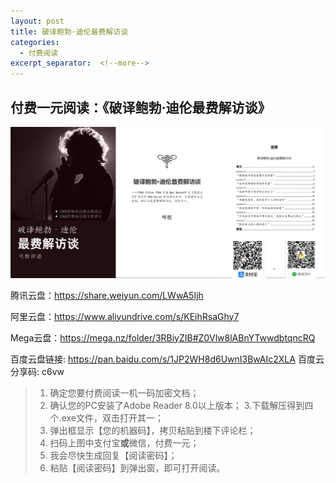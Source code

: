 ```yaml
---
layout: post
title: 破译鲍勃·迪伦最费解访谈
categories:
  - 付费阅读
excerpt_separator:  <!--more-->
---
```


## 付费一元阅读：《破译鲍勃·迪伦最费解访谈》<!--more-->

![pay](img\1rmb.png)

腾讯云盘：https://share.weiyun.com/LWwA5Ijh

阿里云盘：https://www.aliyundrive.com/s/KEihRsaGhy7

Mega云盘：https://mega.nz/folder/3RBiyZIB#Z0Vlw8lABnYTwwdbtqncRQ

百度云盘链接: https://pan.baidu.com/s/1JP2WH8d6UwnI3BwAIc2XLA 百度云分享码: c6vw

> 1. 确定您要付费阅读一机一码加密文档；
> 2. 确认您的PC安装了Adobe Reader 8.0以上版本；
> 3.下载解压得到四个.exe文件，双击打开其一；
> 4. 弹出框显示【您的机器码】，拷贝粘贴到楼下评论栏；
> 5. 扫码上图中支付宝**或**微信，付费一元；
> 6. 我会尽快生成回复【阅读密码】；
> 7. 粘贴【阅读密码】到弹出窗，即可打开阅读。